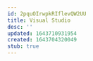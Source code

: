 ```yaml
---
id: 2pquOIrwpkRIflevQW2UU
title: Visual Studio
desc: ''
updated: 1643710931954
created: 1643704320049
stub: true
---
```


